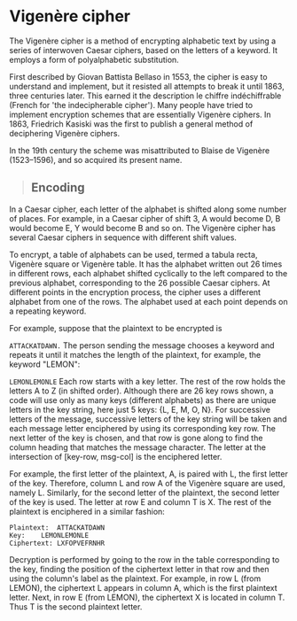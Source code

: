 # Vigenère cipher
The Vigenère cipher is a method of encrypting alphabetic text by using a series of interwoven Caesar ciphers, based on the letters of a keyword. It employs a form of polyalphabetic substitution.

First described by Giovan Battista Bellaso in 1553, the cipher is easy to understand and implement, but it resisted all attempts to break it until 1863, three centuries later. This earned it the description le chiffre indéchiffrable (French for 'the indecipherable cipher'). Many people have tried to implement encryption schemes that are essentially Vigenère ciphers. In 1863, Friedrich Kasiski was the first to publish a general method of deciphering Vigenère ciphers.

In the 19th century the scheme was misattributed to Blaise de Vigenère (1523–1596), and so acquired its present name.

> ## Encoding
In a Caesar cipher, each letter of the alphabet is shifted along some number of places. For example, in a Caesar cipher of shift 3, A would become D, B would become E, Y would become B and so on. The Vigenère cipher has several Caesar ciphers in sequence with different shift values.

To encrypt, a table of alphabets can be used, termed a tabula recta, Vigenère square or Vigenère table. It has the alphabet written out 26 times in different rows, each alphabet shifted cyclically to the left compared to the previous alphabet, corresponding to the 26 possible Caesar ciphers. At different points in the encryption process, the cipher uses a different alphabet from one of the rows. The alphabet used at each point depends on a repeating keyword.

For example, suppose that the plaintext to be encrypted is

`ATTACKATDAWN.`
The person sending the message chooses a keyword and repeats it until it matches the length of the plaintext, for example, the keyword "LEMON":

`LEMONLEMONLE`
Each row starts with a key letter. The rest of the row holds the letters A to Z (in shifted order). Although there are 26 key rows shown, a code will use only as many keys (different alphabets) as there are unique letters in the key string, here just 5 keys: {L, E, M, O, N}. For successive letters of the message, successive letters of the key string will be taken and each message letter enciphered by using its corresponding key row. The next letter of the key is chosen, and that row is gone along to find the column heading that matches the message character. The letter at the intersection of [key-row, msg-col] is the enciphered letter.

For example, the first letter of the plaintext, A, is paired with L, the first letter of the key. Therefore, column L and row A of the Vigenère square are used, namely L. Similarly, for the second letter of the plaintext, the second letter of the key is used. The letter at row E and column T is X. The rest of the plaintext is enciphered in a similar fashion:
```
Plaintext:	ATTACKATDAWN
Key:	LEMONLEMONLE
Ciphertext:	LXFOPVEFRNHR
```
Decryption is performed by going to the row in the table corresponding to the key, finding the position of the ciphertext letter in that row and then using the column's label as the plaintext. For example, in row L (from LEMON), the ciphertext L appears in column A, which is the first plaintext letter. Next, in row E (from LEMON), the ciphertext X is located in column T. Thus T is the second plaintext letter.
